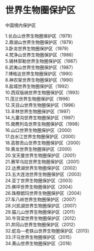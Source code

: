 # 世界生物圈保护区  

中国境内保护区  

1.长白山世界生物圈保护区（1979）  
2.鼎湖山世界生物圈保护区（1979）  
3.卧龙世界生物圈保护区（1979）  
4.梵净山世界生物圈保护区（1986）  
5.锡林郭勒世界生物圈保护区（1987）  
6.武夷山世界生物圈保护区（1987）  
7.博格达世界生物圈保护区（1990）  
8.神农架世界生物圈保护区（1990）  
9.盐城世界生物圈保护区（1992）  
10.西双版纳世界生物圈保护区（1993）  
11.茂兰世界生物圈保护区（1996）  
12.天目山世界生物圈保护区（1996）  
13.丰林世界生物圈保护区（1997）  
14.九寨沟世界生物圈保护区（1997）  
15.南麂列岛世界生物圈保护区（1998）  
16.山口世界生物圈保护区（2000）  
17.白水江世界生物圈保护区（2000）  
18.高黎贡山世界生物圈保护区（2000）  
19.黄龙世界生物圈保护区（2000）  
20.宝天曼世界生物圈保护区（2001）  
21.赛罕乌拉世界生物圈保护区（2001）  
22.达赉湖世界生物圈保护区（2002）  
23.五大连池世界生物圈保护区（2003）  
24.亚丁世界生物圈保护区（2003）  
25.佛坪世界生物圈保护区（2004）  
26.珠穆朗玛世界生物圈保护区（2004）  
27.车八岭世界生物圈保护区（2007）  
28.兴凯湖世界生物圈保护区（2007）  
29.猫儿山世界生物圈保护区（2011）  
30.牛背梁世界生物圈保护区（2012）  
31.井冈山世界生物圈保护区（2012）  
32.蛇岛—老铁山世界生物圈保护区（2013）  
33.汗马世界生物圈保护区（2015）  
34.黄山世界生物圈保护区（2018）  
